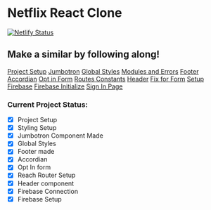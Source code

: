 # Netflix React Clone

[![Netlify Status](https://api.netlify.com/api/v1/badges/2093ff06-4fee-417f-9f22-467cce647b44/deploy-status)](https://app.netlify.com/sites/netflix-reactjs-clone/deploys)

## Make a similar by following along!

[Project Setup](https://github.com/piyush97/Netflix-React-Clone/pull/1)
[Jumbotron](https://github.com/piyush97/Netflix-React-Clone/pull/2)
[Global Styles](https://github.com/piyush97/Netflix-React-Clone/pull/3)
[Modules and Errors](https://github.com/piyush97/Netflix-React-Clone/pull/4)
[Footer](https://github.com/piyush97/Netflix-React-Clone/pull/5)
[Accordian](https://github.com/piyush97/Netflix-React-Clone/pull/6)
[Opt in Form](https://github.com/piyush97/Netflix-React-Clone/pull/7)
[Routes Constants](https://github.com/piyush97/Netflix-React-Clone/pull/8)
[Header](https://github.com/piyush97/Netflix-React-Clone/pull/9)
[Fix for Form](https://github.com/piyush97/Netflix-React-Clone/pull/10)
[Setup Firebase](https://github.com/piyush97/Netflix-React-Clone/pull/11)
[Firebase Initialize](https://github.com/piyush97/Netflix-React-Clone/pull/12)
[Sign In Page](https://github.com/piyush97/Netflix-React-Clone/pull/13)

### Current Project Status:

-   [x] Project Setup
-   [x] Styling Setup
-   [x] Jumbotron Component Made
-   [x] Global Styles
-   [x] Footer made
-   [x] Accordian
-   [x] Opt In form
-   [x] Reach Router Setup
-   [x] Header component
-   [x] Firebase Connection
-   [x] Firebase Setup
